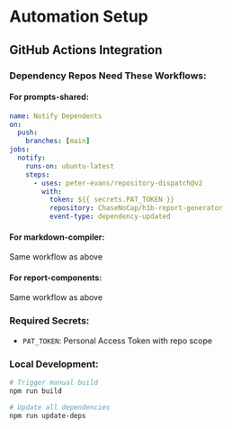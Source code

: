 # Automation Setup

## GitHub Actions Integration

### Dependency Repos Need These Workflows:

#### For prompts-shared:
```yaml
name: Notify Dependents
on:
  push:
    branches: [main]
jobs:
  notify:
    runs-on: ubuntu-latest
    steps:
      - uses: peter-evans/repository-dispatch@v2
        with:
          token: ${{ secrets.PAT_TOKEN }}
          repository: ChaseNoCap/h1b-report-generator
          event-type: dependency-updated
```

#### For markdown-compiler:
Same workflow as above

#### For report-components:
Same workflow as above

### Required Secrets:
- `PAT_TOKEN`: Personal Access Token with repo scope

### Local Development:
```bash
# Trigger manual build
npm run build

# Update all dependencies
npm run update-deps
```